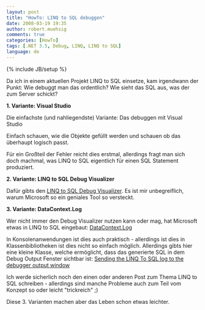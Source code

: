 ```yaml
---
layout: post
title: "HowTo: LINQ to SQL debuggen"
date: 2008-03-19 19:35
author: robert.muehsig
comments: true
categories: [HowTo]
tags: [.NET 3.5, Debug, LINQ, LINQ to SQL]
language: de
---
```

{% include JB/setup %}
<p>Da ich in einem aktuellen Projekt LINQ to SQL einsetze, kam irgendwann der Punkt: Wie debuggt man das ordentlich? Wie sieht das SQL aus, was der zum Server schickt?</p>  <p><strong>1. Variante: Visual Studio</strong></p>  <p>Die einfachste (und nahliegendste) Variante: Das debuggen mit Visual Studio</p>  <p>Einfach schauen, wie die Objekte gef&#252;llt werden und schauen ob das &#252;berhaupt logisch passt.</p>  <p>F&#252;r ein Gro&#223;teil der Fehler reicht dies erstmal, allerdings fragt man sich doch machmal, was LINQ to SQL eigentlich f&#252;r einen SQL Statement produziert.</p>  <p><strong>2. Variante: LINQ to SQL Debug Visualizer</strong></p>  <p>Daf&#252;r gibts den <a href="http://weblogs.asp.net/scottgu/archive/2007/07/31/linq-to-sql-debug-visualizer.aspx">LINQ to SQL Debug Visualizer</a>. Es ist mir unbegreiflich, warum Microsoft so ein geniales Tool so versteckt.</p>  <p><strong>3. Variante: DataContext.Log</strong></p>  <p>Wer nicht immer den Debug Visualizer nutzen kann oder mag, hat Microsoft etwas in LINQ to SQL eingebaut: <a href="http://msdn2.microsoft.com/de-de/library/system.data.linq.datacontext.log.aspx">DataContext.Log</a>&#160;</p>  <p>In Konsolenanwendungen ist dies auch praktisch - allerdings ist dies in Klassenbibliotheken ist dies nicht so einfach m&#246;glich. Allerdings gibts hier eine kleine Klasse, welche erm&#246;glicht, dass das generierte SQL in dem Debug Output Fenster sichtbar ist: <a href="http://www.u2u.info/Blogs/Kris/Lists/Posts/Post.aspx?ID=11">Sending the LINQ To SQL log to the debugger output window</a></p>  <p>Ich werde sicherlich noch den einen oder anderen Post zum Thema LINQ to SQL schreiben - allerdings sind manche Probleme auch zum Teil vom Konzept so oder leicht &quot;trickreich&quot; ;)</p>  <p>Diese 3. Varianten machen aber das Leben schon etwas leichter.</p>
